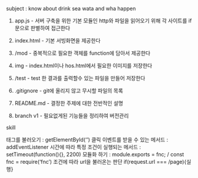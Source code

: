 subject : know about drink sea wata and wha happen

1. app.js - 서버 구축을 위한 기본 모듈인 http와 파일을 읽어오기 위해 각 사이트를 if문으로 판별하여 접근한다

2. index.html - 기본 서빙화면을 제공한다

3. /mod - 중복적으로 필요한 객체를 function에 담아서 제공한다

4. img - index.html이나 hos.html에서 필요한 이미지를 저장한다

5. /test - test 한 결과를 출력할수 있는 파일을 만들어 저장한다

6. .gitignore - git에 올리지 않고 무시할 파일의 목록

7. README.md - 결정한 주제에 대한 전반적인 설명

8. branch v1 - 필요없게된 기능들을 정리하여 버전관리


skill

태그를 불러오기 : getElementById(‘’)
클릭 이벤트를 받을 수 있는 메서드 : addEventListener
시간에 따라 특정 조건이 실행되는 메서드 : setTimeout(function(){}, 2200)
모듈화 하기 : module.exports = fnc; / const fnc = require(‘fnc’) 
조건에 따라 url을 불러온는 판단 if(request.url === /page){실행}
